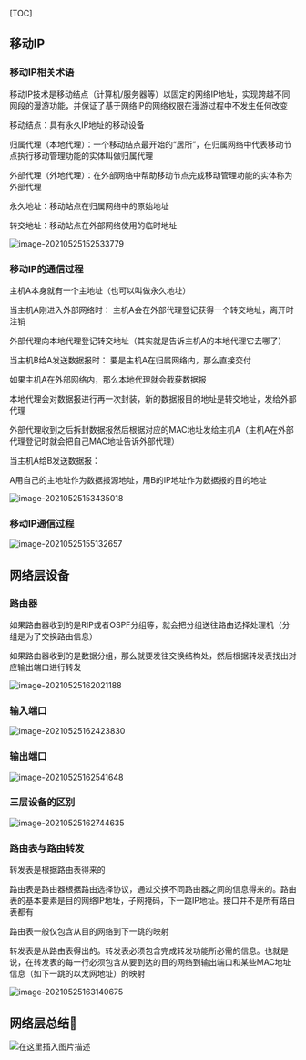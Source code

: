 [TOC]

## 移动IP

### 移动IP相关术语

移动IP技术是移动结点（计算机/服务器等）以固定的网络IP地址，实现跨越不同网段的漫游功能，并保证了基于网络IP的网络权限在漫游过程中不发生任何改变

移动结点：具有永久IP地址的移动设备

归属代理（本地代理）：一个移动结点最开始的“居所”，在归属网络中代表移动节点执行移动管理功能的实体叫做归属代理

外部代理（外地代理）：在外部网络中帮助移动节点完成移动管理功能的实体称为外部代理

永久地址：移动站点在归属网络中的原始地址

转交地址：移动站点在外部网络使用的临时地址

![image-20210525152533779](计网笔记网络层3.assets/image-20210525152533779.png)

### 移动IP的通信过程

主机A本身就有一个主地址（也可以叫做永久地址）

当主机A刚进入外部网络时：
主机A会在外部代理登记获得一个转交地址，离开时注销

外部代理向本地代理登记转交地址（其实就是告诉主机A的本地代理它去哪了）

当主机B给A发送数据报时：
要是主机A在归属网络内，那么直接交付

如果主机A在外部网络内，那么本地代理就会截获数据报

本地代理会对数据报进行再一次封装，新的数据报目的地址是转交地址，发给外部代理

外部代理收到之后拆封数据报然后根据对应的MAC地址发给主机A（主机A在外部代理登记时就会把自己MAC地址告诉外部代理）

当主机A给B发送数据报：

A用自己的主地址作为数据报源地址，用B的IP地址作为数据报的目的地址

![image-20210525153435018](计网笔记网络层3.assets/image-20210525153435018.png)

### 移动IP通信过程

![image-20210525155132657](计网笔记网络层3.assets/image-20210525155132657.png)

## 网络层设备

### 路由器

如果路由器收到的是RIP或者OSPF分组等，就会把分组送往路由选择处理机（分组是为了交换路由信息）

如果路由器收到的是数据分组，那么就要发往交换结构处，然后根据转发表找出对应输出端口进行转发

![image-20210525162021188](计网笔记网络层3.assets/image-20210525162021188.png)

### 输入端口

![image-20210525162423830](计网笔记网络层3.assets/image-20210525162423830.png)

### 输出端口

![image-20210525162541648](计网笔记网络层3.assets/image-20210525162541648.png)

### 三层设备的区别

![image-20210525162744635](计网笔记网络层3.assets/image-20210525162744635.png)

### 路由表与路由转发

转发表是根据路由表得来的

路由表是路由器根据路由选择协议，通过交换不同路由器之间的信息得来的。路由表的基本要素是目的网络IP地址，子网掩码，下一跳IP地址。接口并不是所有路由表都有

路由表一般仅包含从目的网络到下一跳的映射

转发表是从路由表得出的。转发表必须包含完成转发功能所必需的信息。也就是说，在转发表的每一行必须包含从要到达的目的网络到输出端口和某些MAC地址信息（如下一跳的以太网地址）的映射

![image-20210525163140675](计网笔记网络层3.assets/image-20210525163140675.png)

## 网络层总结🌟

![在这里插入图片描述](计网笔记网络层3.assets/20200629221414448.png)
